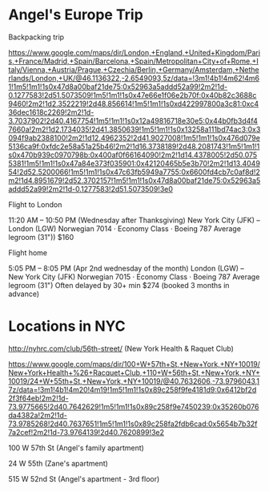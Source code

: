 # Angel's Europe Trip

Backpacking trip

https://www.google.com/maps/dir/London,+England,+United+Kingdom/Paris,+France/Madrid,+Spain/Barcelona,+Spain/Metropolitan+City+of+Rome,+Italy/Vienna,+Austria/Prague,+Czechia/Berlin,+Germany/Amsterdam,+Netherlands/London,+UK/@46.1136322,-2.6549093,5z/data=!3m1!4b1!4m62!4m61!1m5!1m1!1s0x47d8a00baf21de75:0x52963a5addd52a99!2m2!1d-0.1277583!2d51.5073509!1m5!1m1!1s0x47e66e1f06e2b70f:0x40b82c3688c9460!2m2!1d2.3522219!2d48.856614!1m5!1m1!1s0xd422997800a3c81:0xc436dec1618c2269!2m2!1d-3.7037902!2d40.4167754!1m5!1m1!1s0x12a49816718e30e5:0x44b0fb3d4f47660a!2m2!1d2.1734035!2d41.3850639!1m5!1m1!1s0x13258a111bd74ac3:0x3094f9ab2388100!2m2!1d12.4962352!2d41.9027008!1m5!1m1!1s0x476d079e5136ca9f:0xfdc2e58a51a25b46!2m2!1d16.3738189!2d48.2081743!1m5!1m1!1s0x470b939c0970798b:0x400af0f66164090!2m2!1d14.4378005!2d50.0755381!1m5!1m1!1s0x47a84e373f035901:0x42120465b5e3b70!2m2!1d13.404954!2d52.5200066!1m5!1m1!1s0x47c63fb5949a7755:0x6600fd4cb7c0af8d!2m2!1d4.8951679!2d52.3702157!1m5!1m1!1s0x47d8a00baf21de75:0x52963a5addd52a99!2m2!1d-0.1277583!2d51.5073509!3e0

Flight to London

11:20 AM – 10:50 PM (Wednesday after Thanksgiving)
New York City (JFK) – London (LGW)
Norwegian 7014 · Economy Class · Boeing 787
Average legroom (31"))
$160

Flight home

5:05 PM – 8:05 PM (Apr 2nd wednesday of the month)
London (LGW) – New York City (JFK)
Norwegian 7015 · Economy Class · Boeing 787
Average legroom (31")
Often delayed by 30+ min
$274 (booked 3 months in advance)

# Locations in NYC

http://nyhrc.com/club/56th-street/ (New York Health & Raquet Club)

https://www.google.com/maps/dir/100+W+57th+St,+New+York,+NY+10019/New+York+Health+%26+Racquet+Club,+110+W+56th+St,+New+York,+NY+10019/24+W+55th+St,+New+York,+NY+10019/@40.7632606,-73.9796043,17z/data=!3m1!4b1!4m20!4m19!1m5!1m1!1s0x89c258f9fe4181d9:0x6412bf2d2f3f64eb!2m2!1d-73.9775665!2d40.7642629!1m5!1m1!1s0x89c258f9e7450239:0x35260b076da4382a!2m2!1d-73.9785268!2d40.7637651!1m5!1m1!1s0x89c258fa2fdb6cad:0x5654b7b32f7a2cef!2m2!1d-73.9764139!2d40.7620899!3e2



100 W 57th St (Angel's family apartment)

24 W 55th (Zane's apartment)

515 W 52nd St (Angel's apartment - 3rd floor)



